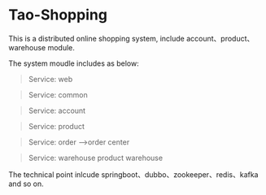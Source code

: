 # Tao-Shopping

This is a distributed online shopping system, include account、product、warehouse module.

The system moudle includes as below:
>Service: web

>Service: common

>Service: account

>Service: product

>Service: order
-->order center 

>Service: warehouse
product warehouse

The technical point inlcude springboot、dubbo、zookeeper、redis、kafka and so on.